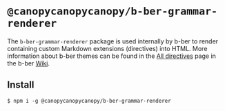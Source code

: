 # `@canopycanopycanopy/b-ber-grammar-renderer`

The `b-ber-grammar-renderer` package is used internally by b-ber to render containing custom Markdown extensions (directives) into HTML. More information about b-ber themes can be found in the [All directives](https://github.com/triplecanopy/b-ber/wiki/all-directives) page in the b-ber [Wiki](https://github.com/triplecanopy/b-ber/wiki/all-directives).

## Install

```
$ npm i -g @canopycanopycanopy/b-ber-grammar-renderer
```
